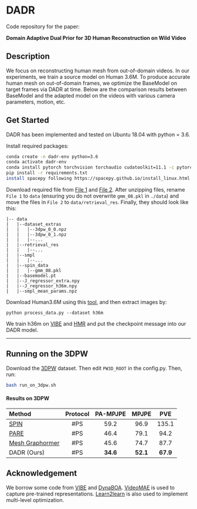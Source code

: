 # DADR

Code repository for the paper:

**Domain Adaptive Dual Prior for 3D Human Reconstruction on Wild Video**

## Description
We focus on reconstructing human mesh from out-of-domain videos. In our experiments, we train a source model on Human 3.6M. To produce accurate human mesh on out-of-domain frames, we optimize the BaseModel on target frames via DADR at time. Below are the comparison results between BaseModel and the adapted model on the videos with various camera parameters, motion, etc.

## Get Started

DADR has been implemented and tested on Ubuntu 18.04 with python = 3.6.

Install required packages:

```bash
conda create -n dadr-env python=3.6
conda activate dadr-env
conda install pytorch torchvision torchaudio cudatoolkit=11.1 -c pytorch-lts -c nvidia
pip install -r requirements.txt
install spacepy following https://spacepy.github.io/install_linux.html
```

Download required file from [File 1](https://drive.google.com/file/d/1_4GhHaiNIu2aidVwMBvbdcdGd2vgy-gR/view?usp=sharing) and [File 2](https://drive.google.com/file/d/1uekfFsWnLcKdrT6CxZ9zFQFy_ySdDaXK/view?usp=sharing). After unzipping files, rename `File 1` to `data` (ensuring you do not overwrite `gmm_08.pkl` in `./data`) and move the files in `File 2` to `data/retrieval_res`. Finally, they should look like this:
```
|-- data
|   |--dataset_extras
|   |   |--3dpw_0_0.npz
|   |   |--3dpw_0_1.npz
|   |   |--...
|   |--retrieval_res
|   |   |--...
|   |--smpl
|   |   |--...
|   |--spin_data
|   |   |--gmm_08.pkl
|   |--basemodel.pt
|   |--J_regressor_extra.npy
|   |--J_regressor_h36m.npy
|   |--smpl_mean_params.npz
```

Download Human3.6M using this [tool](https://github.com/kotaro-inoue/human3.6m_downloader), and then extract images by:
```
python process_data.py --dataset h36m
```
We train h36m on [VIBE](https://github.com/mkocabas/VIBE) and [HMR](https://github.com/akanazawa/hmr) and put the checkpoint message into our DADR model.

---
## Running on the 3DPW
Download the [3DPW](https://virtualhumans.mpi-inf.mpg.de/3DPW/) dataset. Then edit `PW3D_ROOT` in the config.py.
Then, run:
```bash
bash run_on_3dpw.sh
```

#### Results on 3DPW

| Method                                                       | Protocol | PA-MPJPE |  MPJPE   |   PVE    |
| :----------------------------------------------------------- | :------: | :------: | :------: | :------: |
| [SPIN](https://github.com/nkolot/SPIN)                       |   #PS    |   59.2   |   96.9   |  135.1   |
| [PARE](https://github.com/mkocabas/PARE)                     |   #PS    |   46.4   |   79.1   |   94.2   |
| [Mesh Graphormer](https://github.com/microsoft/MeshGraphormer) |   #PS    |   45.6   |   74.7   |   87.7   |
| DADR (Ours)                                               |   #PS    | **34.6** | **52.1** | **67.9** |


## Acknowledgement
We borrow some code from [VIBE](https://github.com/mkocabas/VIBE) and [DynaBOA](https://github.com/syguan96/DynaBOA). [VideoMAE](https://github.com/MCG-NJU/VideoMAE) is used to capture pre-trained representations. [Learn2learn](https://github.com/learnables/learn2learn) is also used to implement multi-level optimization.
